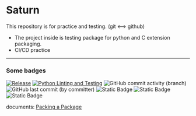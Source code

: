 # Saturn

This repository is for practice and testing. (git <--> github)
* The project inside is testing package for python and C extension packaging.
* CI/CD practice

---

### Some badges

[![Release](https://github.com/patrick-csliu/Saturn/actions/workflows/release.yml/badge.svg)](https://github.com/patrick-csliu/Saturn/actions/workflows/release.yml)
[![Python Linting and Testing](https://github.com/patrick-csliu/Saturn/actions/workflows/python-app.yml/badge.svg)](https://github.com/patrick-csliu/Saturn/actions/workflows/python-app.yml)
![GitHub commit activity (branch)](https://img.shields.io/github/commit-activity/t/patrick-csliu/Saturn)
![GitHub last commit (by committer)](https://img.shields.io/github/last-commit/patrick-csliu/Saturn)
![Static Badge](https://img.shields.io/badge/Shield.io-Badges-purple)
![Static Badge](https://img.shields.io/badge/Shield.io-Badges-purple?labelColor=chocolate&link=https%3A%2F%2Fshields.io%2F)
![Static Badge](https://badgen.net/badge/badgen.net/badge?icon=apple&color=cyan&labelColor=blue&scale=1.5)


documents:
[Packing a Package](./docs/packing_a_package.md)
